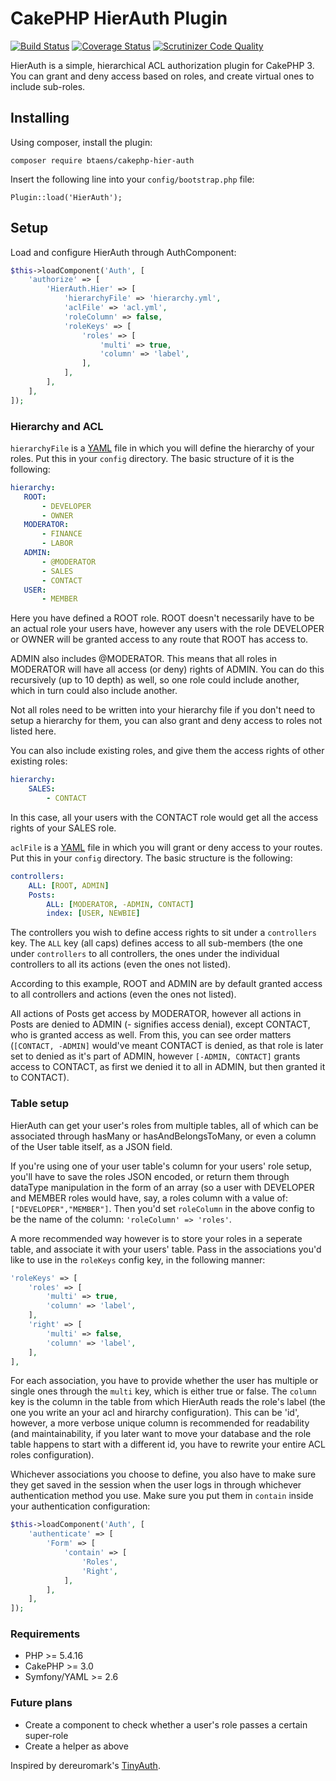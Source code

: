 # CakePHP HierAuth Plugin

[![Build Status](https://travis-ci.org/btaens/cakephp-hier-auth.svg?branch=master)](https://travis-ci.org/btaens/cakephp-hier-auth)
[![Coverage Status](https://coveralls.io/repos/btaens/cakephp-hier-auth/badge.svg?branch=master)](https://coveralls.io/r/btaens/cakephp-hier-auth?branch=master)
[![Scrutinizer Code Quality](https://scrutinizer-ci.com/g/btaens/cakephp-hier-auth/badges/quality-score.png?b=master)](https://scrutinizer-ci.com/g/btaens/cakephp-hier-auth/?branch=master)

HierAuth is a simple, hierarchical ACL authorization plugin for CakePHP 3. You can grant and deny access based on roles, and create virtual ones to include sub-roles.

## Installing

Using composer, install the plugin:

    composer require btaens/cakephp-hier-auth

Insert the following line into your ``config/bootstrap.php`` file:

    Plugin::load('HierAuth');

## Setup

Load and configure HierAuth through AuthComponent:

```php
$this->loadComponent('Auth', [
    'authorize' => [
        'HierAuth.Hier' => [
            'hierarchyFile' => 'hierarchy.yml',
            'aclFile' => 'acl.yml',
            'roleColumn' => false,
            'roleKeys' => [
                'roles' => [
                    'multi' => true,
                    'column' => 'label',
                ],
            ],
        ],
    ],
]);
```

### Hierarchy and ACL
``hierarchyFile`` is a [YAML](http://yaml.org) file in which you will define the hierarchy of your roles. Put this in your ``config`` directory.
The basic structure of it is the following:

```yaml
hierarchy:
   ROOT:
       - DEVELOPER
       - OWNER
   MODERATOR:
       - FINANCE
       - LABOR
   ADMIN:
       - @MODERATOR
       - SALES
       - CONTACT
   USER:
       - MEMBER
```

Here you have defined a ROOT role. ROOT doesn't necessarily have to be an actual role your users have, however any users with
the role DEVELOPER or OWNER will be granted access to any route that ROOT has access to.

ADMIN also includes @MODERATOR. This means that all roles in MODERATOR will have all access (or deny) rights of ADMIN.
You can do this recursively (up to 10 depth) as well, so one role could include another, which in turn could also
include another.

Not all roles need to be written into your hierarchy file if you don't need to setup a hierarchy for them, you can also
grant and deny access to roles not listed here.

You can also include existing roles, and give them the access rights of other existing roles:

```yaml
hierarchy:
    SALES:
        - CONTACT
```

In this case, all your users with the CONTACT role would get all the access rights of your SALES role.

``aclFile`` is a [YAML](http://yaml.org) file in which you will grant or deny access to your routes. Put this in your ``config`` directory.
The basic structure is the following:

```yaml
controllers:
    ALL: [ROOT, ADMIN]
    Posts:
        ALL: [MODERATOR, -ADMIN, CONTACT]
        index: [USER, NEWBIE]
```

The controllers you wish to define access rights to sit under a ``controllers`` key.
The ``ALL`` key (all caps) defines access to all sub-members (the one under ``controllers`` to all controllers, the ones under
the individual controllers to all its actions (even the ones not listed).

According to this example, ROOT and ADMIN are by default granted access to all controllers and actions (even the ones not listed).

All actions of Posts get access by MODERATOR, however all actions in Posts are denied to ADMIN (- signifies access denial), except CONTACT, who
is granted access as well. From this, you can see order matters (``[CONTACT, -ADMIN]`` would've meant CONTACT is denied, as that role is later set to denied
as it's part of ADMIN, however ``[-ADMIN, CONTACT]`` grants access to CONTACT, as first we denied it to all in ADMIN, but then granted it to CONTACT).

### Table setup

HierAuth can get your user's roles from multiple tables, all of which can be associated through hasMany or hasAndBelongsToMany,
or even a column of the User table itself, as a JSON field.

If you're using one of your user table's column for your users' role setup, you'll have to save the roles JSON encoded, or
return them through dataType manipulation in the form of an array (so a user with DEVELOPER and MEMBER roles would have, say,
a roles column with a value of: ``["DEVELOPER","MEMBER"]``.
Then you'd set ``roleColumn`` in the above config to be the name of the column: ``'roleColumn' => 'roles'``.

A more recommended way however is to store your roles in a seperate table, and associate it with your users' table.
Pass in the associations you'd like to use in the ``roleKeys`` config key, in the following manner:

```php
'roleKeys' => [
    'roles' => [
        'multi' => true,
        'column' => 'label',
    ],
    'right' => [
        'multi' => false,
        'column' => 'label',
    ],
],
```

For each association, you have to provide whether the user has multiple or single ones through the ``multi`` key, which is
either true or false.
The ``column`` key is the column in the table from which HierAuth reads the role's label (the one you write an your acl and hirarchy
configuration). This can be 'id', however, a more verbose unique column is recommended for readability (and maintainability,
if you later want to move your database and the role table happens to start with a different id, you have to rewrite your entire
ACL roles configuration).

Whichever associations you choose to define, you also have to make sure they get saved in the session when the user logs in
through whichever authentication method you use. Make sure you put them in ``contain`` inside your authentication configuration:

```php
$this->loadComponent('Auth', [
    'authenticate' => [
        'Form' => [
            'contain' => [
                'Roles',
                'Right',
            ],
        ],
    ],
]);
```

### Requirements
- PHP >= 5.4.16
- CakePHP >= 3.0
- Symfony/YAML >= 2.6

### Future plans
- Create a component to check whether a user's role passes a certain super-role
- Create a helper as above

Inspired by dereuromark's [TinyAuth](https://github.com/dereuromark/cakephp-tinyauth).